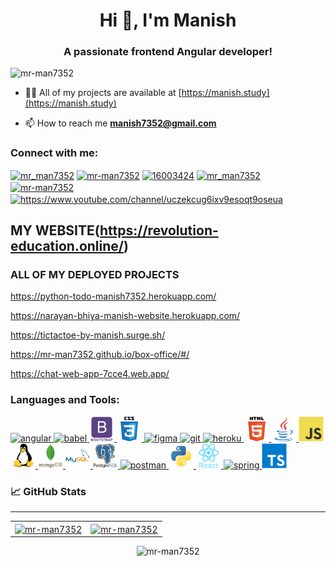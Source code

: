 <h1 align="center">Hi 👋, I'm Manish</h1>
<h3 align="center">A passionate frontend Angular developer!</h3>

<p align="left"> <img src="https://komarev.com/ghpvc/?username=mr-man7352&label=Profile%20views&color=0e75b6&style=flat" alt="mr-man7352" /> </p>

- 👨‍💻 All of my projects are available at [https://manish.study](https://manish.study)

- 📫 How to reach me **manish7352@gmail.com**

<h3 align="left">Connect with me:</h3>
<p align="left">
<a href="https://twitter.com/mr_man7352" target="blank"><img align="center" src="https://raw.githubusercontent.com/rahuldkjain/github-profile-readme-generator/master/src/images/icons/Social/twitter.svg" alt="mr_man7352" height="30" width="40" /></a>
<a href="https://linkedin.com/in/mr-man7352" target="blank"><img align="center" src="https://raw.githubusercontent.com/rahuldkjain/github-profile-readme-generator/master/src/images/icons/Social/linked-in-alt.svg" alt="mr-man7352" height="30" width="40" /></a>
<a href="https://stackoverflow.com/users/16003424" target="blank"><img align="center" src="https://raw.githubusercontent.com/rahuldkjain/github-profile-readme-generator/master/src/images/icons/Social/stack-overflow.svg" alt="16003424" height="30" width="40" /></a>
<a href="https://fb.com/man7352" target="blank"><img align="center" src="https://raw.githubusercontent.com/rahuldkjain/github-profile-readme-generator/master/src/images/icons/Social/facebook.svg" alt="mr_man7352" height="30" width="40" /></a>
<a href="https://instagram.com/mr_man7352" target="blank"><img align="center" src="https://raw.githubusercontent.com/rahuldkjain/github-profile-readme-generator/master/src/images/icons/Social/instagram.svg" alt="mr-man7352" height="30" width="40" /></a>
<a href="https://www.youtube.com/channel/UCzEKCug6iXv9EsOQT9oSeUA" target="blank"><img align="center" src="https://raw.githubusercontent.com/rahuldkjain/github-profile-readme-generator/master/src/images/icons/Social/youtube.svg" alt="https://www.youtube.com/channel/uczekcug6ixv9esoqt9oseua" height="30" width="40" /></a>
</p>

## MY WEBSITE(https://revolution-education.online/)
### ALL OF MY DEPLOYED PROJECTS

https://python-todo-manish7352.herokuapp.com/


https://narayan-bhiya-manish-website.herokuapp.com/


https://tictactoe-by-manish.surge.sh/


https://mr-man7352.github.io/box-office/#/


https://chat-web-app-7cce4.web.app/
<h3 align="left">Languages and Tools:</h3>
<p align="left"> <a href="https://angular.io" target="_blank"> <img src="https://angular.io/assets/images/logos/angular/angular.svg" alt="angular" width="40" height="40"/> </a> <a href="https://babeljs.io/" target="_blank"> <img src="https://www.vectorlogo.zone/logos/babeljs/babeljs-icon.svg" alt="babel" width="40" height="40"/> </a> <a href="https://getbootstrap.com" target="_blank"> <img src="https://raw.githubusercontent.com/devicons/devicon/master/icons/bootstrap/bootstrap-plain-wordmark.svg" alt="bootstrap" width="40" height="40"/> </a> <a href="https://www.w3schools.com/css/" target="_blank"> <img src="https://raw.githubusercontent.com/devicons/devicon/master/icons/css3/css3-original-wordmark.svg" alt="css3" width="40" height="40"/> </a> <a href="https://www.figma.com/" target="_blank"> <img src="https://www.vectorlogo.zone/logos/figma/figma-icon.svg" alt="figma" width="40" height="40"/> </a> <a href="https://git-scm.com/" target="_blank"> <img src="https://www.vectorlogo.zone/logos/git-scm/git-scm-icon.svg" alt="git" width="40" height="40"/> </a> <a href="https://heroku.com" target="_blank"> <img src="https://www.vectorlogo.zone/logos/heroku/heroku-icon.svg" alt="heroku" width="40" height="40"/> </a> <a href="https://www.w3.org/html/" target="_blank"> <img src="https://raw.githubusercontent.com/devicons/devicon/master/icons/html5/html5-original-wordmark.svg" alt="html5" width="40" height="40"/> </a> <a href="https://www.java.com" target="_blank"> <img src="https://raw.githubusercontent.com/devicons/devicon/master/icons/java/java-original.svg" alt="java" width="40" height="40"/> </a> <a href="https://developer.mozilla.org/en-US/docs/Web/JavaScript" target="_blank"> <img src="https://raw.githubusercontent.com/devicons/devicon/master/icons/javascript/javascript-original.svg" alt="javascript" width="40" height="40"/> </a> <a href="https://www.linux.org/" target="_blank"> <img src="https://raw.githubusercontent.com/devicons/devicon/master/icons/linux/linux-original.svg" alt="linux" width="40" height="40"/> </a> <a href="https://www.mongodb.com/" target="_blank"> <img src="https://raw.githubusercontent.com/devicons/devicon/master/icons/mongodb/mongodb-original-wordmark.svg" alt="mongodb" width="40" height="40"/> </a> <a href="https://www.mysql.com/" target="_blank"> <img src="https://raw.githubusercontent.com/devicons/devicon/master/icons/mysql/mysql-original-wordmark.svg" alt="mysql" width="40" height="40"/> </a> <a href="https://www.postgresql.org" target="_blank"> <img src="https://raw.githubusercontent.com/devicons/devicon/master/icons/postgresql/postgresql-original-wordmark.svg" alt="postgresql" width="40" height="40"/> </a> <a href="https://postman.com" target="_blank"> <img src="https://www.vectorlogo.zone/logos/getpostman/getpostman-icon.svg" alt="postman" width="40" height="40"/> </a> <a href="https://www.python.org" target="_blank"> <img src="https://raw.githubusercontent.com/devicons/devicon/master/icons/python/python-original.svg" alt="python" width="40" height="40"/> </a> <a href="https://reactjs.org/" target="_blank"> <img src="https://raw.githubusercontent.com/devicons/devicon/master/icons/react/react-original-wordmark.svg" alt="react" width="40" height="40"/> </a> <a href="https://spring.io/" target="_blank"> <img src="https://www.vectorlogo.zone/logos/springio/springio-icon.svg" alt="spring" width="40" height="40"/> </a> <a href="https://www.typescriptlang.org/" target="_blank"> <img src="https://raw.githubusercontent.com/devicons/devicon/master/icons/typescript/typescript-original.svg" alt="typescript" width="40" height="40"/> </a> </p>



<!--
<div>
  <p align="right""><img align="left" src="https://github-readme-stats.vercel.app/api/top-langs?username=mr-man7352&show_icons=true&locale=en&layout=compact" alt="mr-man7352" />
  </p>

<p align="center"><img align="center" src="https://github-readme-streak-stats.herokuapp.com/?user=mr-man7352&" alt="mr-man7352" /></p>

                                                                                                                               
<p align="left">&nbsp;<img align="center" src="https://github-readme-stats.vercel.app/api?username=mr-man7352&show_icons=true&locale=en" alt="mr-man7352" /></p>

</div>
-->




### &#x1f4c8; GitHub Stats
<hr>
<table>
  <tr>
<td><a href="https://github.com/mr-man7352/">
  <img align="center" src="https://github-readme-stats.vercel.app/api?username=mr-man7352&show_icons=true&locale=en" alt="mr-man7352"  height="180rem" />
  </a></td>
    
<td> 
  <a href="https://github.com/mr-man7352/">
  <img align="center" src="https://github-readme-stats.vercel.app/api/top-langs?username=mr-man7352&show_icons=true&locale=en&layout=compact" alt="mr-man7352" height="180rem"/>
  </a></td>
    
  </tr>
  </table>
    
    
    
<p align="center" >
  <img  src="https://github-readme-streak-stats.herokuapp.com/?user=mr-man7352&" alt="mr-man7352" height="180rem"  />
</p>



 





<!--
**Mr-man7352/Mr-man7352** is a ✨ _special_ ✨ repository because its `README.md` (this file) appears on your GitHub profile.

Here are some ideas to get you started:

- 🔭 I’m currently working on ...
- 🌱 I’m currently learning ...
- 👯 I’m looking to collaborate on ...
- 🤔 I’m looking for help with ...
- 💬 Ask me about ...
- 📫 How to reach me: ...
- 😄 Pronouns: ...
- ⚡ Fun fact: ...
-->







